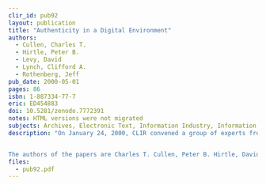 ```yaml
---
clir_id: pub92
layout: publication
title: "Authenticity in a Digital Environment"
authors: 
  - Cullen, Charles T.
  - Hirtle, Peter B.
  - Levy, David
  - Lynch, Clifford A.
  - Rothenberg, Jeff
pub_date: 2000-05-01
pages: 86
isbn: 1-887334-77-7
eric: ED454883
doi: 10.5281/zenodo.7772391
notes: HTML versions were not migrated
subjects: Archives, Electronic Text, Information Industry, Information Sources, Information Storage, Preservation, Reference Materials
description: "On January 24, 2000, CLIR convened a group of experts from different domains of the information resources community to address the question: What is an authentic digital object? To prepare for the discussion, five individuals were asked to write position papers that identify the attributes that define authentic digital data over time. These papers, together with a brief reflection on the workshop, are presented here.


The authors of the papers are Charles T. Cullen, Peter B. Hirtle, David Levy, Clifford A. Lynch, and Jeff Rothenberg. Additional discussion is provided by Abby Smith."
files:
  - pub92.pdf
---
```

